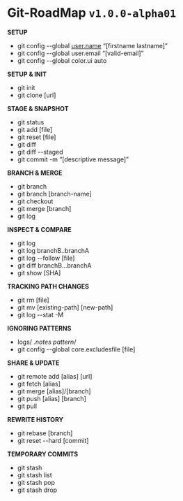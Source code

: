 # Git-RoadMap `v1.0.0-alpha01`

**SETUP**

- git config --global [user.name](http://user.name/) “[firstname lastname]”
- git config --global user.email “[valid-email]”
- git config --global color.ui auto

**SETUP & INIT**

- git init
- git clone [url]

**STAGE & SNAPSHOT**

- git status
- git add [file]
- git reset [file]
- git diff
- git diff --staged
- git commit -m “[descriptive message]”

**BRANCH & MERGE**

- git branch
- git branch [branch-name]
- git checkout
- git merge [branch]
- git log

**INSPECT & COMPARE**

- git log
- git log branchB..branchA
- git log --follow [file]
- git diff branchB...branchA
- git show [SHA]

**TRACKING PATH CHANGES**

- git rm [file]
- git mv [existing-path] [new-path]
- git log --stat -M

**IGNORING PATTERNS**

- logs/
*.notes
pattern*/
- git config --global core.excludesfile [file]

**SHARE & UPDATE**

- git remote add [alias] [url]
- git fetch [alias]
- git merge [alias]/[branch]
- git push [alias] [branch]
- git pull

**REWRITE HISTORY**

- git rebase [branch]
- git reset --hard [commit]

**TEMPORARY COMMITS**

- git stash
- git stash list
- git stash pop
- git stash drop
